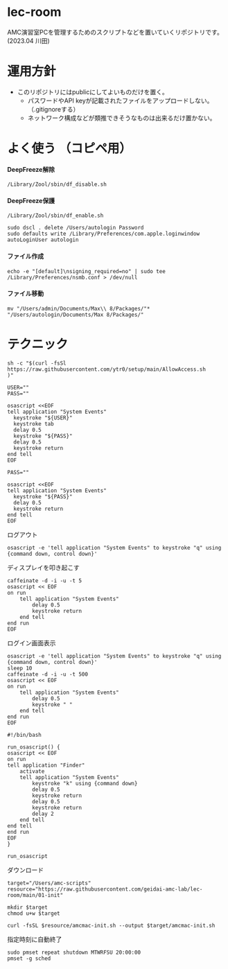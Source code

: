 # lec-room
AMC演習室PCを管理するためのスクリプトなどを置いていくリポジトリです。(2023.04 川田)

# 運用方針
- このリポジトリにはpublicにしてよいものだけを置く。
  - パスワードやAPI keyが記載されたファイルをアップロードしない。（.gitignoreする）
  - ネットワーク構成などが類推できそうなものは出来るだけ置かない。
  
# よく使う （コピペ用）

#### DeepFreeze解除
```
/Library/Zool/sbin/df_disable.sh
```

#### DeepFreeze保護 
```
/Library/Zool/sbin/df_enable.sh
```

```
sudo dscl . delete /Users/autologin Password
sudo defaults write /Library/Preferences/com.apple.loginwindow autoLoginUser autologin
```

#### ファイル作成
```
echo -e "[default]\nsigning_required=no" | sudo tee /Library/Preferences/nsmb.conf > /dev/null
```

#### ファイル移動
```
mv "/Users/admin/Documents/Max\\ 8/Packages/"* "/Users/autologin/Documents/Max 8/Packages/"
```

# テクニック
```
sh -c "$(curl -fsSl https://raw.githubusercontent.com/ytr0/setup/main/AllowAccess.sh
)"
```

```
USER=""
PASS=""

osascript <<EOF
tell application "System Events"
  keystroke "${USER}"
  keystroke tab
  delay 0.5
  keystroke "${PASS}"
  delay 0.5
  keystroke return
end tell
EOF
```

```
PASS=""

osascript <<EOF
tell application "System Events"
  keystroke "${PASS}"
  delay 0.5
  keystroke return
end tell
EOF
```

ログアウト
```
osascript -e 'tell application "System Events" to keystroke "q" using {command down, control down}'
```


ディスプレイを叩き起こす
```
caffeinate -d -i -u -t 5
osascript << EOF
on run
    tell application "System Events"
        delay 0.5
        keystroke return
    end tell
end run
EOF
```

ログイン画面表示
```
osascript -e 'tell application "System Events" to keystroke "q" using {command down, control down}'
sleep 10
caffeinate -d -i -u -t 500
osascript << EOF
on run
    tell application "System Events"
        delay 0.5
        keystroke " "
    end tell
end run
EOF
```



```
#!/bin/bash

run_osascript() {
osascript << EOF
on run
tell application "Finder"
    activate
    tell application "System Events"
        keystroke "k" using {command down}
        delay 0.5
        keystroke return
        delay 0.5
        keystroke return
        delay 2
    end tell
end tell
end run
EOF
}

run_osascript
```

ダウンロード
```
target="/Users/amc-scripts"
resource="https://raw.githubusercontent.com/geidai-amc-lab/lec-room/main/01-init"

mkdir $target
chmod u+w $target

curl -fsSL $resource/amcmac-init.sh --output $target/amcmac-init.sh
```

指定時刻に自動終了
```
sudo pmset repeat shutdown MTWRFSU 20:00:00
pmset -g sched
```


